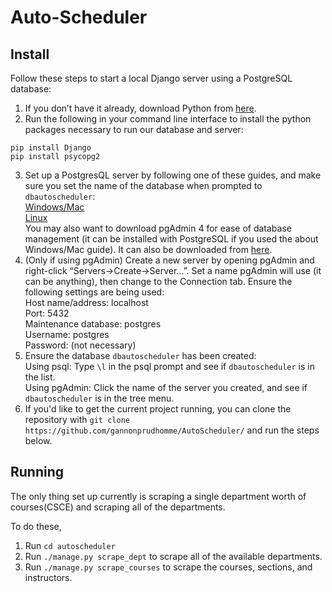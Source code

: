 # Auto-Scheduler
## Install
Follow these steps to start a local Django server using a PostgreSQL database:
1) If you don’t have it already, download Python from [here](https://www.python.org/downloads/).
2) Run the following in your command line interface to install the python packages necessary to run our database and server:
```
pip install Django
pip install psycopg2
```
3) Set up a PostgresQL server by following one of these guides, and make sure you set the name of the database when prompted to `dbautoscheduler`:  
[Windows/Mac](http://www.postgresqltutorial.com/install-postgresql/)  
[Linux](https://www.techrepublic.com/blog/diy-it-guy/diy-a-postgresql-database-server-setup-anyone-can-handle/)  
You may also want to download pgAdmin 4 for ease of database management (it can be installed with PostgreSQL if you used the about Windows/Mac guide). It can also be downloaded from [here](https://www.pgadmin.org/download/).
4) (Only if using pgAdmin) Create a new server by opening pgAdmin and right-click “Servers->Create->Server…”. Set a name pgAdmin will use (it can be anything), then change to the Connection tab. Ensure the following settings are being used:  
Host name/address: localhost  
Port: 5432  
Maintenance database: postgres  
Username: postgres  
Password: (not necessary)  
5) Ensure the database `dbautoscheduler` has been created:  
Using psql: Type `\l` in the psql prompt and see if `dbautoscheduler` is in the list.  
Using pgAdmin: Click the name of the server you created, and see if `dbautoscheduler` is in the tree menu.
6) If you'd like to get the current project running, you can clone the repository with `git clone https://github.com/gannonprudhomme/AutoScheduler/` and run the steps below.

## Running
The only thing set up currently is scraping a single department worth of courses(CSCE) and scraping all of the departments.

To do these,

1) Run `cd autoscheduler`
2) Run `./manage.py scrape_dept` to scrape all of the available departments.
3) Run `./manage.py scrape_courses` to scrape the courses, sections, and instructors.
